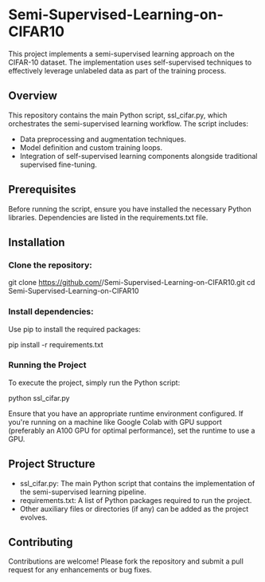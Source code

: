 # Semi-Supervised-Learning-on-CIFAR10

This project implements a semi-supervised learning approach on the CIFAR-10 dataset. The implementation uses self-supervised techniques to effectively leverage unlabeled data as part of the training process.

## Overview

This repository contains the main Python script, ssl_cifar.py, which orchestrates the semi-supervised learning workflow. The script includes:

- Data preprocessing and augmentation techniques.
- Model definition and custom training loops.
- Integration of self-supervised learning components alongside traditional supervised fine-tuning.

## Prerequisites

Before running the script, ensure you have installed the necessary Python libraries. Dependencies are listed in the requirements.txt file.

## Installation

### Clone the repository:

git clone https://github.com/<your-username>/Semi-Supervised-Learning-on-CIFAR10.git
cd Semi-Supervised-Learning-on-CIFAR10


### Install dependencies:

Use pip to install the required packages:

pip install -r requirements.txt

### Running the Project

To execute the project, simply run the Python script:

python ssl_cifar.py


Ensure that you have an appropriate runtime environment configured. If you're running on a machine like Google Colab with GPU support (preferably an A100 GPU for optimal performance), set the runtime to use a GPU.

## Project Structure
- ssl_cifar.py: The main Python script that contains the implementation of the semi-supervised learning pipeline.
- requirements.txt: A list of Python packages required to run the project.
- Other auxiliary files or directories (if any) can be added as the project evolves.

## Contributing

Contributions are welcome! Please fork the repository and submit a pull request for any enhancements or bug fixes.
